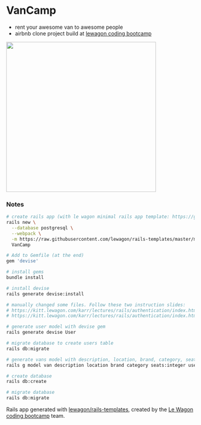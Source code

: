 # VanCamp

- rent your awesome van to awesome people
- airbnb clone project build at [lewagon coding bootcamp](https://www.lewagon.com/berlin)

<img src="https://cdn.dribbble.com/users/31348/screenshots/5808409/311_reno_dkng_foil.jpg" width="400px">


### Notes
```bash
# create rails app (with le wagon minimal rails app template: https://github.com/lewagon/rails-templates#minimal)
rails new \
  --database postgresql \
  --webpack \
  -m https://raw.githubusercontent.com/lewagon/rails-templates/master/minimal.rb \
  VanCamp

# Add to Gemfile (at the end)
gem 'devise'

# install gems
bundle install

# install devise
rails generate devise:install

# manually changed some files. Follow these two instruction slides:
# https://kitt.lewagon.com/karr/lectures/rails/authentication/index.html?title=Authentication#/3/2
# https://kitt.lewagon.com/karr/lectures/rails/authentication/index.html?title=Authentication#/3/3

# generate user model with devise gem
rails generate devise User

# migrate database to create users table
rails db:migrate

# generate vans model with description, location, brand, category, seats, user_id
rails g model van description location brand category seats:integer user:references

# create database
rails db:create

# migrate database
rails db:migrate
```


Rails app generated with [lewagon/rails-templates](https://github.com/lewagon/rails-templates), created by the [Le Wagon coding bootcamp](https://www.lewagon.com) team.
